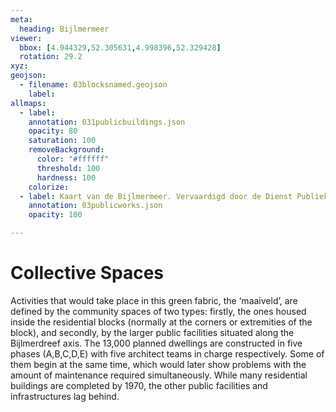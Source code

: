 ```yaml
---
meta:
  heading: Bijlmermeer
viewer:
  bbox: [4.944329,52.305631,4.998396,52.329428]
  rotation: 29.2
xyz:
geojson:
  - filename: 03blocksnamed.geojson
    label: 
allmaps:
  - label:
    annotation: 031publicbuildings.json
    opacity: 80
    saturation: 100
    removeBackground:
      color: "#ffffff"
      threshold: 100
      hardness: 100
    colorize:
  - label: Kaart van de Bijlmermeer. Vervaardigd door de Dienst Publieke Werken, afd. Landmeten en Kartografie, 1970. Scale 1:7000. Stadsarchief Amsterdam.
    annotation: 03publicworks.json
    opacity: 100

---
```

# Collective Spaces 
Activities that would take place in this green fabric, the ‘maaiveld’, are defined by the community spaces of two types: firstly, the ones housed inside the residential blocks (normally at the corners or extremities of the block), and secondly, by the larger public facilities situated along the Bijlmerdreef axis. 
The 13,000 planned dwellings are constructed in five phases (A,B,C,D,E) with five architect teams in charge respectively. Some of them begin at the same time, which would later show problems with the amount of maintenance required simultaneously. While many residential buildings are completed by 1970, the other public facilities and infrastructures lag behind.

